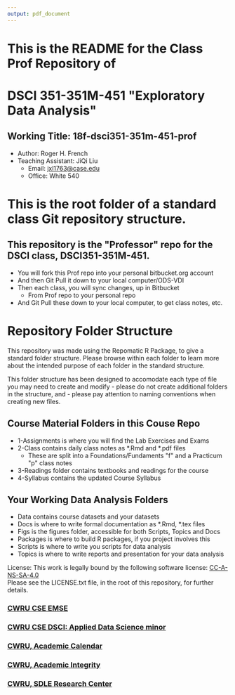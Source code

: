 ```yaml
---
output: pdf_document
---
```

# This is the README for the Class Prof Repository of 
# DSCI 351-351M-451 "Exploratory Data Analysis"
 
## Working Title: 18f-dsci351-351m-451-prof 
 
  - Author: Roger H. French
  - Teaching Assistant: JiQi Liu 
    -  Email: jxl1763@case.edu   
    - Office: White 540

# This is the root folder of a standard class Git repository structure.

## This repository is the "Professor" repo for the DSCI class, DSCI351-351M-451.
  - You will fork this Prof repo into your personal bitbucket.org account
  - And then Git Pull it down to your local computer/ODS-VDI
  - Then each class, you will sync changes, up in Bitbucket
    - From Prof repo to your personal repo
  - And Git Pull these down to your local computer, to get class notes, etc. 

# Repository Folder Structure

This repository was made using the Repomatic R Package, to give a standard folder structure.
Please browse within each folder to learn more about the intended purpose of each folder in the standard structure.

This folder structure has been designed to accomodate each type of file you may need to create and modify 
    - please do not create additional folders in the structure, and 
    - please pay attention to naming conventions when creating new files.

## Course Material Folders in this Couse Repo
  - 1-Assignments is where you will find the Lab Exercises and Exams
  - 2-Class contains daily class notes as *.Rmd and *.pdf files
    - These are split into a Foundations/Fundaments "f" and a Practicum "p" class notes
  - 3-Readings folder contains textbooks and readings for the course
  - 4-Syllabus contains the updated Course Syllabus

## Your Working Data Analysis Folders
  - Data contains course datasets and your datasets
  - Docs is where to write formal documentation as *.Rmd, *.tex files
  - Figs is the figures folder, accessible for both Scripts, Topics and Docs
  - Packages is where to build R packages, if you project involves this
  - Scripts is where to write you scripts for data analysis
  - Topics is where to write reports and presentation for your data analysis

License: This work is legally bound by the following software license: [CC-A-NS-SA-4.0][1]  
Please see the LICENSE.txt file, in the root of this repository, for further details.

### [CWRU CSE EMSE][2]
### [CWRU CSE DSCI: Applied Data Science minor][3] 
### [CWRU, Academic Calendar][4]
### [CWRU, Academic Integrity][5]
### [CWRU, SDLE Research Center][6] 

[1]: https://creativecommons.org/licenses/by-nc-sa/4.0/
[2]: http://engineering.case.edu/emse/
[3]: http://bulletin.case.edu/schoolofengineering/datascience/
[4]: http://www.case.edu/registrar/calendars/5year.html
[5]: https://students.case.edu/groups/aiboard/
[6]: http://sdle.case.edu

